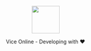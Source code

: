 <p align="center"><img src="https://avatars.githubusercontent.com/u/156613944?s=200&v=4" width="75" height="75" /></p>
<p align="center">Vice Online -
Developing with ❤️</p>
